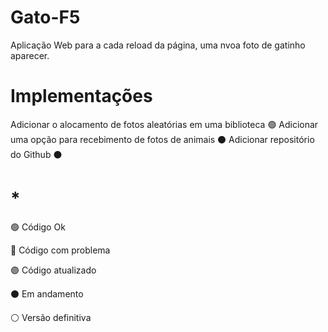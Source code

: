 # Gato-F5
Aplicação Web para a cada reload da página, uma nvoa foto de gatinho aparecer.

# Implementações
Adicionar o alocamento de fotos aleatórias em uma biblioteca 🟢
Adicionar uma opção para recebimento de fotos de animais ⚫
Adicionar repositório do Github ⚫
# *
🟢 Código Ok

🔴 Código com problema

🟣 Código atualizado

⚫ Em andamento

⚪ Versão definitiva


